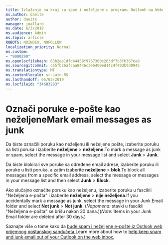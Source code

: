 ```yaml
---
title: Izlaženje na kraj sa spam i neželjene u programu Outlook na Webu
ms.author: daeite
author: daeite
manager: joallard
ms.date: 6/3/2019
ms.audience: Admin
ms.topic: article
ROBOTS: NOINDEX, NOFOLLOW
localization_priority: Normal
ms.custom:
- "9000290"
ms.openlocfilehash: 63b2ee1dfdb4458f9767300c263df7b3fb367ea8
ms.sourcegitcommit: c65fb26afcaa8446c3e5490ed14c4f403b9d0945
ms.translationtype: MT
ms.contentlocale: sr-Latn-RS
ms.lasthandoff: 06/03/2019
ms.locfileid: "34683283"
---
```

# <a name="mark-email-messages-as-junk"></a><span data-ttu-id="6e227-102">Označi poruke e-pošte kao neželjene</span><span class="sxs-lookup"><span data-stu-id="6e227-102">Mark email messages as junk</span></span>

<span data-ttu-id="6e227-103">Da biste označili poruku kao neželjenu ili neželjene pošte, izaberite poruku na listi poruka i izaberite **neželjene** > **neželjene**.</span><span class="sxs-lookup"><span data-stu-id="6e227-103">To mark a message as junk or spam, select the message in your message list and select **Junk** > **Junk**.</span></span>

<span data-ttu-id="6e227-104">Da biste blokirali sve poruke sa određene email adrese, izaberite poruku ili poruke u listi poruka, a zatim izaberite **neželjene** > **blok**.</span><span class="sxs-lookup"><span data-stu-id="6e227-104">To block all messages from a specific email address, select the message or messages in your message list and then select **Junk** > **Block**.</span></span>

<span data-ttu-id="6e227-105">Ako slučajno označite poruku kao neželjenu, izaberite poruku u fascikli "Neželjena e-pošta" i izaberite **neželjene** > **nije neželjena**.</span><span class="sxs-lookup"><span data-stu-id="6e227-105">If you accidentally mark a message as junk, select the message in your Junk Email folder and select **Not junk** > **Not junk**.</span></span> <span data-ttu-id="6e227-106">(*Napomena:* stavki u fascikli "Neželjena e-pošta" se brišu nakon 30 dana.)</span><span class="sxs-lookup"><span data-stu-id="6e227-106">(*Note:* Items in your Junk Email folder are deleted after 30 days.)</span></span>

<span data-ttu-id="6e227-107">Saznajte više o tome kako da [bude spam i neželjene e-pošte iz Outlook web prijemnog poštanskog sandučeta.](https://support.office.com/article/db786e79-54e2-40cc-904f-d89d57b7f41d)</span><span class="sxs-lookup"><span data-stu-id="6e227-107">Learn more about how to [help keep spam and junk email out of your Outlook on the web inbox.](https://support.office.com/article/db786e79-54e2-40cc-904f-d89d57b7f41d)</span></span>